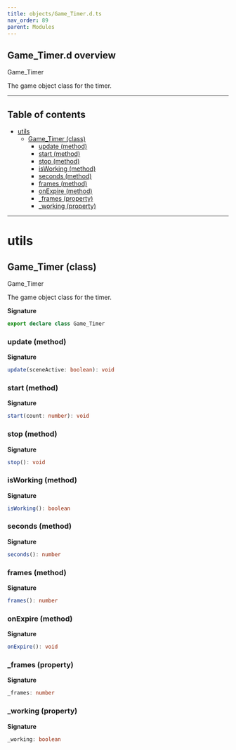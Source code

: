 ```yaml
---
title: objects/Game_Timer.d.ts
nav_order: 89
parent: Modules
---
```


## Game_Timer.d overview

Game_Timer

The game object class for the timer.

---

<h2 class="text-delta">Table of contents</h2>

- [utils](#utils)
  - [Game_Timer (class)](#game_timer-class)
    - [update (method)](#update-method)
    - [start (method)](#start-method)
    - [stop (method)](#stop-method)
    - [isWorking (method)](#isworking-method)
    - [seconds (method)](#seconds-method)
    - [frames (method)](#frames-method)
    - [onExpire (method)](#onexpire-method)
    - [\_frames (property)](#_frames-property)
    - [\_working (property)](#_working-property)

---

# utils

## Game_Timer (class)

Game_Timer

The game object class for the timer.

**Signature**

```ts
export declare class Game_Timer
```

### update (method)

**Signature**

```ts
update(sceneActive: boolean): void
```

### start (method)

**Signature**

```ts
start(count: number): void
```

### stop (method)

**Signature**

```ts
stop(): void
```

### isWorking (method)

**Signature**

```ts
isWorking(): boolean
```

### seconds (method)

**Signature**

```ts
seconds(): number
```

### frames (method)

**Signature**

```ts
frames(): number
```

### onExpire (method)

**Signature**

```ts
onExpire(): void
```

### \_frames (property)

**Signature**

```ts
_frames: number
```

### \_working (property)

**Signature**

```ts
_working: boolean
```
